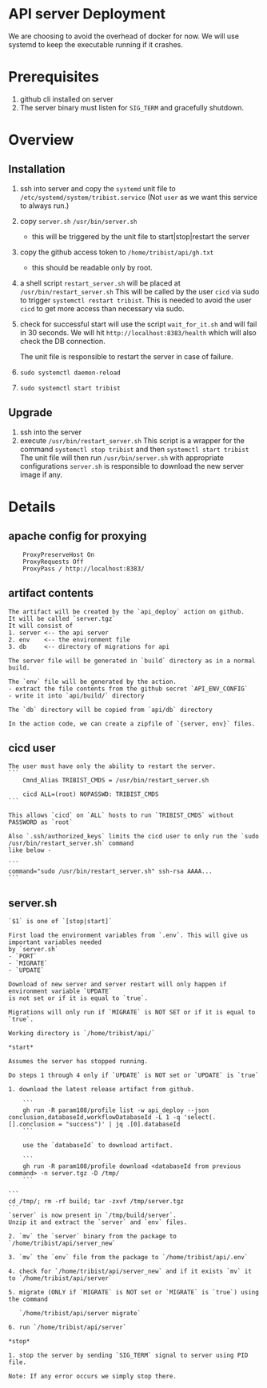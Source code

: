 # API server Deployment

We are choosing to avoid the overhead of docker for now.
We will use systemd to keep the executable running if it crashes.

# Prerequisites

1. github cli installed on server
2. The server binary must listen for `SIG_TERM` and gracefully shutdown.

# Overview

## Installation

1. ssh into server and copy the `systemd` unit file to `/etc/systemd/system/tribist.service`
   (Not `user` as we want this service to always run.)
2. copy `server.sh`  `/usr/bin/server.sh`
   - this will be triggered by the unit file to start|stop|restart the server
3. copy the github access token to `/home/tribist/api/gh.txt`
   - this should be readable only by root.
5. a shell script `restart_server.sh` will be placed at `/usr/bin/restart_server.sh`
   This will be called by the user `cicd` via sudo to trigger `systemctl restart tribist`.
   This is needed to avoid the user `cicd` to get more access than necessary via sudo.
5. check for successful start will use the script `wait_for_it.sh` and will fail in 30 seconds.
   We will hit `http://localhost:8383/health` which will also check the DB connection.
   
   The unit file is responsible to restart the server in case of failure.
6. `sudo systemctl daemon-reload`
7. `sudo systemctl start tribist`

## Upgrade
1. ssh into the server
2. execute `/usr/bin/restart_server.sh`
   This script is a wrapper for the command `systemctl stop tribist` and then `systemctl start tribist`
   The unit file will then run `/usr/bin/server.sh` with appropriate configurations
   `server.sh` is responsible to download the new server image if any.
   
# Details 

## apache config for proxying
```
    ProxyPreserveHost On
    ProxyRequests Off
    ProxyPass / http://localhost:8383/
```

## artifact contents
    The artifact will be created by the `api_deploy` action on github.
    It will be called `server.tgz`
    It will consist of
    1. server <-- the api server
    2. env    <-- the environment file
    3. db     <-- directory of migrations for api

    The server file will be generated in `build` directory as in a normal build.

    The `env` file will be generated by the action.
    - extract the file contents from the github secret `API_ENV_CONFIG`
    - write it into `api/build/` directory

    The `db` directory will be copied from `api/db` directory

    In the action code, we can create a zipfile of `{server, env}` files.

## cicd user
    The user must have only the ability to restart the server.
    ```
        Cmnd_Alias TRIBIST_CMDS = /usr/bin/restart_server.sh
        
        cicd ALL=(root) NOPASSWD: TRIBIST_CMDS
    ```
    
    This allows `cicd` on `ALL` hosts to run `TRIBIST_CMDS` without PASSWORD as `root`
    
    Also `.ssh/authorized_keys` limits the cicd user to only run the `sudo /usr/bin/restart_server.sh` command
    like below -
    
    ```
    command="sudo /usr/bin/restart_server.sh" ssh-rsa AAAA...
    ```
## server.sh
    `$1` is one of `[stop|start]`
    
    First load the environment variables from `.env`. This will give us important variables needed
    by `server.sh`
    - `PORT`
    - `MIGRATE`
    - `UPDATE`
    
    Download of new server and server restart will only happen if environment variable `UPDATE` 
    is not set or if it is equal to `true`.
    
    Migrations will only run if `MIGRATE` is NOT SET or if it is equal to `true`.
    
    Working directory is `/home/tribist/api/`
    
    *start*
    
    Assumes the server has stopped running.
 
    Do steps 1 through 4 only if `UPDATE` is NOT set or `UPDATE` is `true`
    
    1. download the latest release artifact from github.

        ```
        gh run -R param108/profile list -w api_deploy --json conclusion,databaseId,workflowDatabaseId -L 1 -q 'select(.[].conclusion = "success")' | jq .[0].databaseId
        ```

        use the `databaseId` to download artifact.

        ```
        gh run -R param108/profile download <databaseId from previous command> -n server.tgz -D /tmp/
        ```

	```
	cd /tmp/; rm -rf build; tar -zxvf /tmp/server.tgz
	```
    `server` is now present in `/tmp/build/server`.
    Unzip it and extract the `server` and `env` files.
    
    2. `mv` the `server` binary from the package to `/home/tribist/api/server_new`

    3. `mv` the `env` file from the package to `/home/tribist/api/.env`
    
    4. check for `/home/tribist/api/server_new` and if it exists `mv` it to `/home/tribist/api/server`
    
    5. migrate (ONLY if `MIGRATE` is NOT set or `MIGRATE` is `true`) using the command

       `/home/tribist/api/server migrate`

    6. run `/home/tribist/api/server`
    
    *stop*
    
    1. stop the server by sending `SIG_TERM` signal to server using PID file.
    
    Note: If any error occurs we simply stop there.
